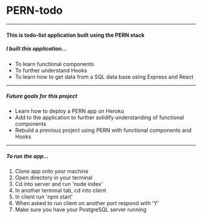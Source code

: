 # PERN-todo

<hr>
  <h4>This is todo-list application built using the PERN stack</h4>
  <h5>I built this application...</h5>
    <ul>
      <li>To learn functional components</li>
      <li>To further understand Hooks</li>
      <li>To learn how to get data from a SQL data base using Express and React</li>
    </ul> 
<hr>
   <h5>Future goals for this project</h5>
    <ul>
     <li>Learn how to deploy a PERN app on Heroku</li>
     <li>Add to the application to further solidify understanding of functional components</li>
     <li>Rebuild a previous project using PERN with functional components and Hooks</li>
    </ul>
<hr>
  <h5>To run the app...</h5>
    <ol>
      <li>Clone app onto your machine</li>
      <li>Open directory in your terminal</li>
      <li>Cd into server and run 'node index'</li>
      <li>In another terminal tab, cd into client</li>
      <li>In client run 'npm start'</li>
      <li>When asked to run client on another port respond with 'Y'</li>
      <li>Make sure you have your PostgreSQL server running</li>
    </ol>
